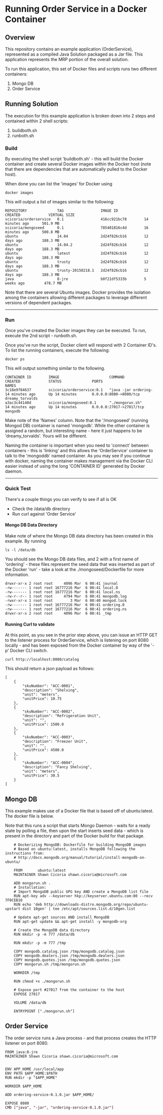 # Running Order Service in a Docker Container #
## Overview ##
This repository contains an example application (OrderService), represented as a compiled Java Solution packaged as a Jar file. This application represents the MRP portion of the overall solution.

To run this application, this set of Docker files and scripts runs two different containers:
 
1. Mongo DB
1. Order Service

## Running Solution ##

The execution for this example application is broken down into 2 steps and contained within 2 shell scripts:

1. buildboth.sh
1. runboth.sh

### Build ###

By executing the shell script 'buildboth.sh' - this will build the Docker container and create several Docker images within the Docker host (note that there are dependencies that are automatically pulled to the Docker host).

When done you can list the 'images' for Docker using 

    docker images

This will output a list of images similar to the following:

	REPOSITORY              TAG                 IMAGE ID            CREATED             VIRTUAL SIZE
	scicoria/orderservice   0.1                 416cc921bc78        14 minutes ago      501.9 MB
	scicoria/mongoseed      0.1                 785401816c4d        16 minutes ago      500.8 MB
	ubuntu                  14.04               2d24f826cb16        12 days ago         188.3 MB
	ubuntu                  14.04.2             2d24f826cb16        12 days ago         188.3 MB
	ubuntu                  latest              2d24f826cb16        12 days ago         188.3 MB
	ubuntu                  trusty              2d24f826cb16        12 days ago         188.3 MB
	ubuntu                  trusty-20150218.1   2d24f826cb16        12 days ago         188.3 MB
    java                    8-jre               b0f21df5333b        5 weeks ago         478.7 MB


Note that there are several Ubuntu images. Docker provides the isolation among the containers allowing different packages to leverage different versions of dependent packages.

---
### Run ###
Once you've created the Docker images they can be executed. To run, execute the 2nd script - runboth.sh.

Once you've run the script, Docker client will respond with 2 Container ID's.  To list the running containers, execute the following:

    docker ps

This will output something similar to the following.

	CONTAINER ID        IMAGE                       COMMAND                CREATED             STATUS              PORTS                      NAMES
	3c18e9f84637        scicoria/orderservice:0.1   "java -jar ordering-   14 minutes ago      Up 14 minutes       0.0.0.0:8080->8080/tcp     dreamy_torvalds
    a3ac3c44140d        scicoria/mongoseed:0.1      "./mongorun.sh"        14 minutes ago      Up 14 minutes       0.0.0.0:27017->27017/tcp   mongodb           

Make note of the 'Names' column. Note that the '/mongoseed' (running Mongod DB) container is named 'mongodb'.  While the other container is assigned a random, but interesting name - here it just happens to be 'dreamy_torvalds'.  Yours will be different.

Naming the container is important when you need to 'connect' between containers - this is 'linking' and this allows the 'OrderService' container to talk to the 'mongoddb' named container.   As you may see if you continue with docker, naming the container makes management via the Docker CLI easier instead of using the long 'CONTAINER ID' generated by Docker daemon.

---
### Quick Test ###
There's a couple things you can verify to see if all is OK

- Check the /data/db directory
- Run curl against 'Order Service'

#### Mongo DB Data Directory ####
Make note of where the Mongo DB data directory has been created in this example.  By running

    ls -l /data/db

You should see the Mongo DB data files, and 2 with a first name of 'ordering' - these files represent the seed data that was inserted as part of the Docker 'run' - take a look at the ./mongoseed/Dockerfile for more information.

	drwxr-xr-x 2 root root     4096 Mar  6 00:41 journal
	-rw------- 1 root root 16777216 Mar  6 00:41 local.0
	-rw------- 1 root root 16777216 Mar  6 00:41 local.ns
	-rw-r--r-- 1 root root     4794 Mar  6 00:41 mongodb.log
	-rwxr-xr-x 1 root root        3 Mar  6 00:40 mongod.lock
	-rw------- 1 root root 16777216 Mar  6 00:41 ordering.0
	-rw------- 1 root root 16777216 Mar  6 00:41 ordering.ns
    drwxr-xr-x 2 root root     4096 Mar  6 00:41 _tmp

#### Running Curl to validate ####
At this point, as you see in the prior step above, you can issue an HTTP GET to the listener process for OrderService, which is listening on port 8080 locally - and has been exposed from the Docker container by way of the '-p' Docker CLI switch.

	curl http://localhost:8080/catalog


This should return a json payload as follows:

	[
	    {
	        "skuNumber": "ACC-0001",
	        "description": "Shelving",
	        "unit": "meters",
	        "unitPrice": 10.75
	    },
	    {
	        "skuNumber": "ACC-0002",
	        "description": "Refrigeration Unit",
	        "unit": "",
	        "unitPrice": 1500.0
	    },
	    {
	        "skuNumber": "ACC-0003",
	        "description": "Freezer Unit",
	        "unit": "",
	        "unitPrice": 4500.0
	    },
	    {
	        "skuNumber": "ACC-0004",
	        "description": "Fancy Shelving",
	        "unit": "meters",
	        "unitPrice": 30.5
	    }
	]





## Mongo DB ##

This example makes use of a Docker file that is based off of ubuntu:latest.  The docker file is below.

Note that this runs a script that starts Mongo Daemon - waits for a ready state by polling a file, then upon the start inserts seed data - which is present in the directory and part of the Docker build for that package.


		# Dockerizing MongoDB: Dockerfile for building MongoDB images
		# Based on ubuntu:latest, installs MongoDB following the instructions from:
		# http://docs.mongodb.org/manual/tutorial/install-mongodb-on-ubuntu/
		
		FROM       ubuntu:latest
		MAINTAINER Shawn Cicoria shawn.cicoria@microsoft.com
		
		ADD mongorun.sh .
		# Installation:
		# Import MongoDB public GPG key AND create a MongoDB list file
		RUN apt-key adv --keyserver hkp://keyserver.ubuntu.com:80 --recv 7F0CEB10
		RUN echo 'deb http://downloads-distro.mongodb.org/repo/ubuntu-upstart dist 10gen' | tee /etc/apt/sources.list.d/10gen.list
		
		# Update apt-get sources AND install MongoDB
		RUN apt-get update && apt-get install -y mongodb-org
		
		# Create the MongoDB data directory
		RUN mkdir -p -m 777 /data/db
		
		RUN mkdir -p -m 777 /tmp
		
		COPY mongodb.catalog.json /tmp/mongodb.catalog.json
		COPY mongodb.dealers.json /tmp/mongodb.dealers.json
		COPY mongodb.quotes.json /tmp/mongodb.quotes.json
		COPY mongorun.sh /tmp/mongorun.sh
		
		WORKDIR /tmp
		
		RUN chmod +x ./mongorun.sh
		
		# Expose port #27017 from the container to the host
		EXPOSE 27017
		
		VOLUME /data/db
		
		ENTRYPOINT ["./mongorun.sh"]

## Order Service ##

The order service runs a Java process - and that process creates the HTTP listener on port 8080.


	FROM java:8-jre
	MAINTAINER Shawn Cicoria shawn.cicoria@microsoft.com
	
	
	ENV APP_HOME /usr/local/app
	ENV PATH $APP_HOME:$PATH
	RUN mkdir -p "$APP_HOME"
	
	WORKDIR $APP_HOME
	
	ADD ordering-service-0.1.0.jar $APP_HOME/
	
	EXPOSE 8080
	CMD ["java", "-jar", "ordering-service-0.1.0.jar"]




